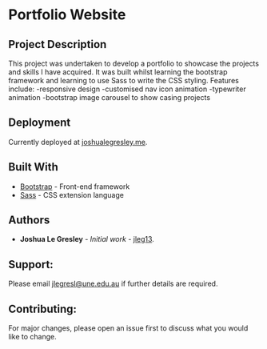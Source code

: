 # Portfolio Website

## Project Description

This project was undertaken to develop a portfolio to showcase the projects and skills I have acquired. It was built whilst learning the 
bootstrap framework and learning to use Sass to write the CSS styling. Features include:
  -responsive design
  -customised nav icon animation
  -typewriter animation
  -bootstrap image carousel to show casing projects

## Deployment

Currently deployed at [joshualegresley.me](https://joshualegresley.me).

## Built With

* [Bootstrap](https://getbootstrap.com/) - Front-end framework
* [Sass](https://sass-lang.com/) - CSS extension language

## Authors

* **Joshua Le Gresley** - *Initial work* - [jleg13](https://https://github.com/jleg13).

## Support:
Please email jlegresl@une.edu.au if further details are required.

## Contributing:
For major changes, please open an issue first to discuss what you would like to change.